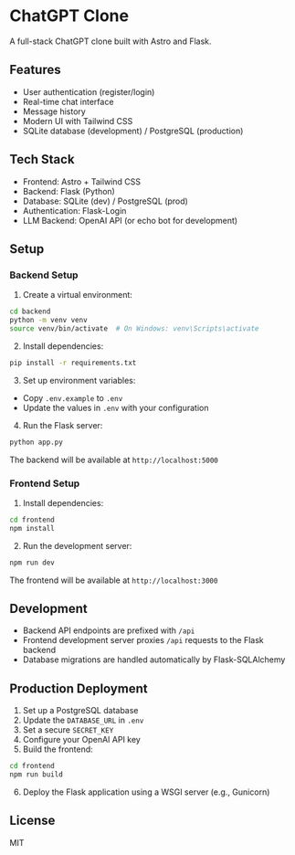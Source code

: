# ChatGPT Clone

A full-stack ChatGPT clone built with Astro and Flask.

## Features

- User authentication (register/login)
- Real-time chat interface
- Message history
- Modern UI with Tailwind CSS
- SQLite database (development) / PostgreSQL (production)

## Tech Stack

- Frontend: Astro + Tailwind CSS
- Backend: Flask (Python)
- Database: SQLite (dev) / PostgreSQL (prod)
- Authentication: Flask-Login
- LLM Backend: OpenAI API (or echo bot for development)

## Setup

### Backend Setup

1. Create a virtual environment:
```bash
cd backend
python -m venv venv
source venv/bin/activate  # On Windows: venv\Scripts\activate
```

2. Install dependencies:
```bash
pip install -r requirements.txt
```

3. Set up environment variables:
- Copy `.env.example` to `.env`
- Update the values in `.env` with your configuration

4. Run the Flask server:
```bash
python app.py
```

The backend will be available at `http://localhost:5000`

### Frontend Setup

1. Install dependencies:
```bash
cd frontend
npm install
```

2. Run the development server:
```bash
npm run dev
```

The frontend will be available at `http://localhost:3000`

## Development

- Backend API endpoints are prefixed with `/api`
- Frontend development server proxies `/api` requests to the Flask backend
- Database migrations are handled automatically by Flask-SQLAlchemy

## Production Deployment

1. Set up a PostgreSQL database
2. Update the `DATABASE_URL` in `.env`
3. Set a secure `SECRET_KEY`
4. Configure your OpenAI API key
5. Build the frontend:
```bash
cd frontend
npm run build
```
6. Deploy the Flask application using a WSGI server (e.g., Gunicorn)

## License

MIT 
